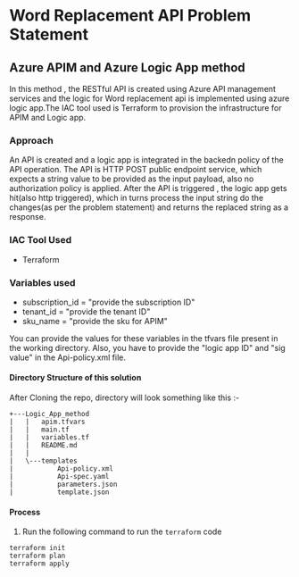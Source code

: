 # Word Replacement API Problem Statement
## Azure APIM and Azure Logic App method

In this method , the RESTful API is created using Azure API management services and the logic for Word replacement api is implemented using azure logic app.The IAC tool used is Terraform to provision the infrastructure for APIM and Logic app.

### Approach

An API is created and a logic app is integrated in the backedn policy of the API operation. The API is HTTP POST public endpoint service, which expects a string value to be provided as the input payload, also no authorization policy is applied. After the API is triggered , the logic app gets hit(also http triggered), which in turns process the input string do the changes(as per the problem statement) and returns the replaced string as a response.

### IAC Tool Used

* Terraform


### Variables used 

* subscription_id = "provide the subscription ID"
* tenant_id       = "provide the tenant ID"
* sku_name        = "provide the sku for APIM"

You can provide the values for these variables in the tfvars file present in the working directory.
Also, you have to provide the "logic app ID" and "sig value" in the Api-policy.xml file. 
#### Directory Structure of this solution

After Cloning the repo, directory will look something like this :-

```
+---Logic_App_method
|   |   apim.tfvars
|   |   main.tf
|   |   variables.tf
|   |   README.md
|   |
|   \---templates
|           Api-policy.xml
|           Api-spec.yaml
|           parameters.json
|           template.json
```

#### Process
1. Run the following command to run the `terraform` code

```
terraform init
terraform plan
terraform apply
```